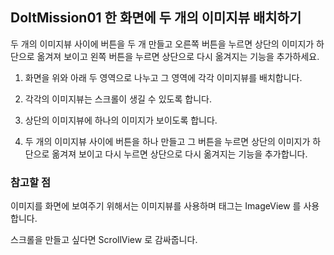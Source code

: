 ## DoItMission01 한 화면에 두 개의 이미지뷰 배치하기

두 개의 이미지뷰 사이에 버튼을 두 개 만들고 오른쪽 버튼을 누르면 상단의 이미지가 하단으로 옮겨져 보이고
왼쪽 버튼을 누르면 상단으로 다시 옮겨지는 기능을 추가하세요.

1. 화면을 위와 아래 두 영역으로 나누고 그 영역에 각각 이미지뷰를 배치합니다.

2. 각각의 이미지뷰는 스크롤이 생길 수 있도록 합니다.

3. 상단의 이미지뷰에 하나의 이미지가 보이도록 합니다.

4. 두 개의 이미지뷰 사이에 버튼을 하나 만들고 그 버튼을 누르면 상단의 이미지가 하단으로 옮겨져 보이고 다시 누르면 상단으로 다시 옮겨지는 기능을 추가합니다.

### 참고할 점
이미지를 화면에 보여주기 위해서는 이미지뷰를 사용하며 태그는 ImageView 를 사용합니다.

스크롤을 만들고 싶다면 ScrollView 로 감싸줍니다.
